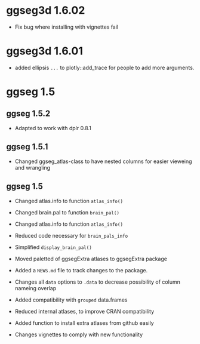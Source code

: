 # ggseg3d 1.6.02
- Fix bug where installing with vignettes fail

# ggseg3d 1.6.01
- added ellipsis `...` to plotly::add_trace for people to add more arguments.  

# ggseg 1.5

## ggseg 1.5.2
* Adapted to work with dplr 0.8.1

## ggseg 1.5.1

* Changed ggseg_atlas-class to have nested columns for easier vieweing and wrangling

## ggseg 1.5

* Changed atlas.info to function `atlas_info()`
* Changed brain.pal to function `brain_pal()`
* Changed atlas.info to function `atlas_info()`
* Reduced code necessary for `brain_pals_info`
* Simplified `display_brain_pal()`
* Moved paletted of ggsegExtra atlases to ggsegExtra package

* Added a `NEWS.md` file to track changes to the package.
* Changes all `data` options to `.data` to decrease possibility of column nameing overlap
* Added compatibility with `grouped` data.frames
* Reduced internal atlases, to improve CRAN compatibility
* Added function to install extra atlases from github easily
* Changes vignettes to comply with new functionality
